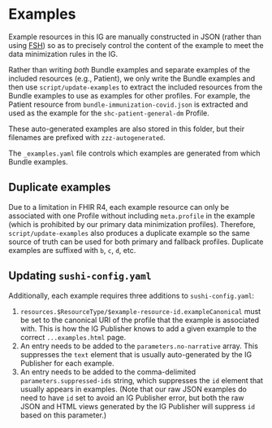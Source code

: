 # Examples

Example resources in this IG are manually constructed in JSON (rather than using [FSH](https://fshschool.org/)) so as to precisely control the content of the example to meet the data minimization rules in the IG.

Rather than writing _both_ Bundle examples and separate examples of the included resources (e.g., Patient), we only write the Bundle examples and then use `script/update-examples` to extract the included resources from the Bundle examples to use as examples for other profiles. For example, the Patient resource from `bundle-immunization-covid.json` is extracted and used as the example for the `shc-patient-general-dm` Profile.

These auto-generated examples are also stored in this folder, but their filenames are prefixed with `zzz-autogenerated`.

The `_examples.yaml` file controls which examples are generated from which Bundle examples.

## Duplicate examples

Due to a limitation in FHIR R4, each example resource can only be associated with one Profile without including `meta.profile` in the example (which is prohibited by our primary data minimization profiles). Therefore, `script/update-examples` also produces a duplicate example so the same source of truth can be used for both primary and fallback profiles. Duplicate examples are suffixed with `b`, `c`, `d`, etc.

## Updating `sushi-config.yaml`

Additionally, each example requires three additions to `sushi-config.yaml`:

1. `resources.$ResourceType/$example-resource-id.exampleCanonical` must be set to the canonical URI of the profile that the example is associated with. This is how the IG Publisher knows to add a given example to the correct `...examples.html` page.
2. An entry needs to be added to the `parameters.no-narrative` array. This suppresses the `text` element that is usually auto-generated by the IG Publisher for each example.
3. An entry needs to be added to the comma-delimited `parameters.suppressed-ids` string, which suppresses the `id` element that usually appears in examples. (Note that our raw JSON examples do need to have `id` set to avoid an IG Publisher error, but both the raw JSON and HTML views generated by the IG Publisher will suppress `id` based on this parameter.)
